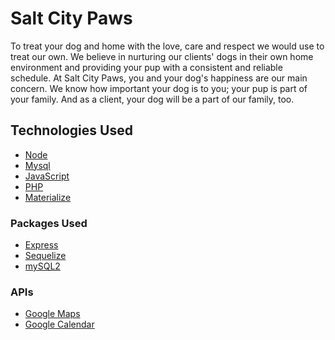 # Salt City Paws

To treat your dog and home with the love, care and respect we would use to treat our own. We believe in nurturing our 
clients' dogs in their own home environment and providing your pup with a consistent and reliable schedule. At Salt City 
Paws, you and your dog's happiness are our main concern. We know how important your dog is to you; your pup is part of 
your family. And as a client, your dog will be a part of our family, too.

## Technologies Used

* [Node](https://nodejs.org/en/doc)
* [Mysql](https://dev.mysql.com/doc/)
* [JavaScript](https://www.javascript.com/)
* [PHP](http://php.net/docs.php/)
* [Materialize](https://materializecss.com/getting-started.html)

### Packages Used

* [Express](https://expressjs.com/)
* [Sequelize](http://docs.sequelizejs.com/)
* [mySQL2](https://www.npmjs.com/package/mysql2)

### APIs

* [Google Maps](https://github.com/yuhong90/node-google-calendar)
* [Google Calendar](https://developers.google.com/calendar/)





